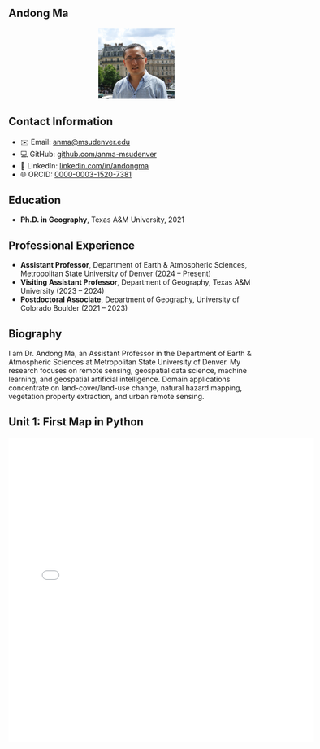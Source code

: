 
## Andong Ma
<p align="center">
  <img src="img/IMG_01802_clip.jpg" alt="Andong Ma Photo" width="150" />
</p>

## Contact Information
- ✉️ Email: [anma@msudenver.edu](mailto:anma@msudenver.edu)  
- 💻 GitHub: [github.com/anma-msudenver](https://github.com/anma-msudenver)  
- 🔗 LinkedIn: [linkedin.com/in/andongma](https://www.linkedin.com/in/andongma)  
- 🌐 ORCID: [0000-0003-1520-7381](https://orcid.org/0000-0003-1520-7381)

## Education
- **Ph.D. in Geography**, Texas A&M University, 2021

## Professional Experience
- **Assistant Professor**, Department of Earth & Atmospheric Sciences, Metropolitan State University of Denver (2024 – Present)  
- **Visiting Assistant Professor**, Department of Geography, Texas A&M University (2023 – 2024)  
- **Postdoctoral Associate**, Department of Geography, University of Colorado Boulder (2021 – 2023)  

## Biography
I am Dr. Andong Ma, an Assistant Professor in the Department of Earth & Atmospheric Sciences at Metropolitan State University of Denver. My research focuses on remote sensing, geospatial data science, machine learning, and geospatial artificial intelligence. Domain applications concentrate on land-cover/land-use change, natural hazard mapping, vegetation property extraction, and urban remote sensing.


## Unit 1: First Map in Python
<embed type="text/html" src="msu_denver.html" width="600" height="600">

